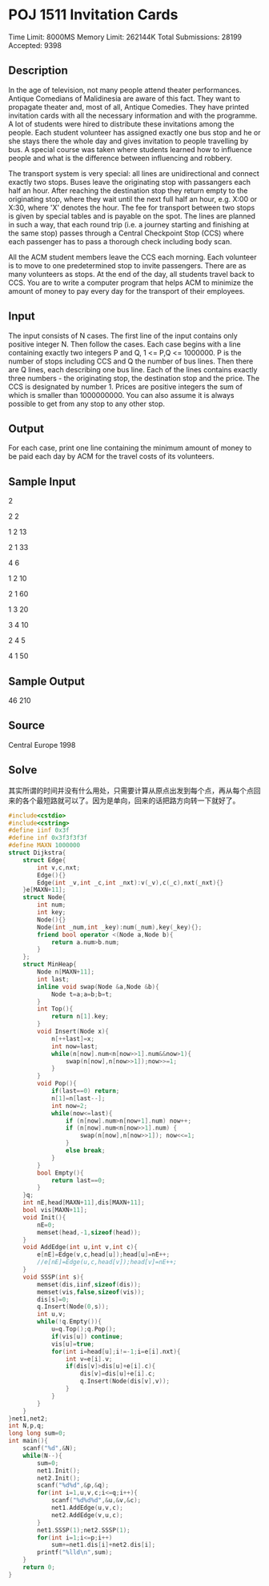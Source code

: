 # POJ 1511 Invitation Cards
Time Limit: 8000MS		Memory Limit: 262144K
Total Submissions: 28199		Accepted: 9398

## Description

In the age of television, not many people attend theater performances. Antique Comedians of Malidinesia are aware of this fact. They want to propagate theater and, most of all, Antique Comedies. They have printed invitation cards with all the necessary information and with the programme. A lot of students were hired to distribute these invitations among the people. Each student volunteer has assigned exactly one bus stop and he or she stays there the whole day and gives invitation to people travelling by bus. A special course was taken where students learned how to influence people and what is the difference between influencing and robbery. 

The transport system is very special: all lines are unidirectional and connect exactly two stops. Buses leave the originating stop with passangers each half an hour. After reaching the destination stop they return empty to the originating stop, where they wait until the next full half an hour, e.g. X:00 or X:30, where 'X' denotes the hour. The fee for transport between two stops is given by special tables and is payable on the spot. The lines are planned in such a way, that each round trip (i.e. a journey starting and finishing at the same stop) passes through a Central Checkpoint Stop (CCS) where each passenger has to pass a thorough check including body scan. 

All the ACM student members leave the CCS each morning. Each volunteer is to move to one predetermined stop to invite passengers. There are as many volunteers as stops. At the end of the day, all students travel back to CCS. You are to write a computer program that helps ACM to minimize the amount of money to pay every day for the transport of their employees. 
## Input

The input consists of N cases. The first line of the input contains only positive integer N. Then follow the cases. Each case begins with a line containing exactly two integers P and Q, 1 <= P,Q <= 1000000. P is the number of stops including CCS and Q the number of bus lines. Then there are Q lines, each describing one bus line. Each of the lines contains exactly three numbers - the originating stop, the destination stop and the price. The CCS is designated by number 1. Prices are positive integers the sum of which is smaller than 1000000000. You can also assume it is always possible to get from any stop to any other stop.
## Output

For each case, print one line containing the minimum amount of money to be paid each day by ACM for the travel costs of its volunteers.
## Sample Input

2

2 2

1 2 13

2 1 33

4 6

1 2 10

2 1 60

1 3 20

3 4 10

2 4 5

4 1 50
## Sample Output

46
210
## Source
Central Europe 1998
## Solve
 其实所谓的时间并没有什么用处，只需要计算从原点出发到每个点，再从每个点回来的各个最短路就可以了。因为是单向，回来的话把路方向转一下就好了。
```cpp
#include<cstdio>
#include<cstring>
#define iinf 0x3f
#define inf 0x3f3f3f3f
#define MAXN 1000000
struct Dijkstra{
	struct Edge{
		int v,c,nxt;
		Edge(){}
		Edge(int _v,int _c,int _nxt):v(_v),c(_c),nxt(_nxt){}
	}e[MAXN+11];
	struct Node{
		int num;
		int key;
		Node(){}
		Node(int _num,int _key):num(_num),key(_key){};
		friend bool operator <(Node a,Node b){
			return a.num>b.num;
		}
	};
	struct MinHeap{
	    Node n[MAXN+11];
		int last;
		inline void swap(Node &a,Node &b){
			Node t=a;a=b;b=t;
		}
		int Top(){
			return n[1].key;
		}
		void Insert(Node x){
			n[++last]=x;
			int now=last;
			while(n[now].num<n[now>>1].num&&now>1){
				swap(n[now],n[now>>1]);now>>=1;
			}
		}
		void Pop(){
			if(last==0) return;
			n[1]=n[last--];
			int now=2;
			while(now<=last){
				if (n[now].num>n[now+1].num) now++;
				if (n[now].num<n[now>>1].num) {
					swap(n[now],n[now>>1]); now<<=1;
				}
				else break;
			}
		}
		bool Empty(){
			return last==0;
		}
	}q;
	int nE,head[MAXN+11],dis[MAXN+11];
	bool vis[MAXN+11];
	void Init(){
		nE=0;
		memset(head,-1,sizeof(head));
	}
	void AddEdge(int u,int v,int c){
		e[nE]=Edge(v,c,head[u]);head[u]=nE++;
		//e[nE]=Edge(u,c,head[v]);head[v]=nE++;
	}
	void SSSP(int s){
		memset(dis,iinf,sizeof(dis));
		memset(vis,false,sizeof(vis));
		dis[s]=0;
		q.Insert(Node(0,s));
		int u,v;
		while(!q.Empty()){
			u=q.Top();q.Pop();
			if(vis[u]) continue;
			vis[u]=true;
			for(int i=head[u];i!=-1;i=e[i].nxt){
				int v=e[i].v;
				if(dis[v]>dis[u]+e[i].c){
					dis[v]=dis[u]+e[i].c;
					q.Insert(Node(dis[v],v));
				}
			}
		}
	}
}net1,net2;
int N,p,q;
long long sum=0;
int main(){
	scanf("%d",&N);
	while(N--){
		sum=0;
		net1.Init();
		net2.Init();
		scanf("%d%d",&p,&q);
		for(int i=1,u,v,c;i<=q;i++){
			scanf("%d%d%d",&u,&v,&c);
			net1.AddEdge(u,v,c);
			net2.AddEdge(v,u,c);
		}
		net1.SSSP(1);net2.SSSP(1);
		for(int i=1;i<=p;i++)
			sum+=net1.dis[i]+net2.dis[i];
		printf("%lld\n",sum);
	}
	return 0;
}
```
 